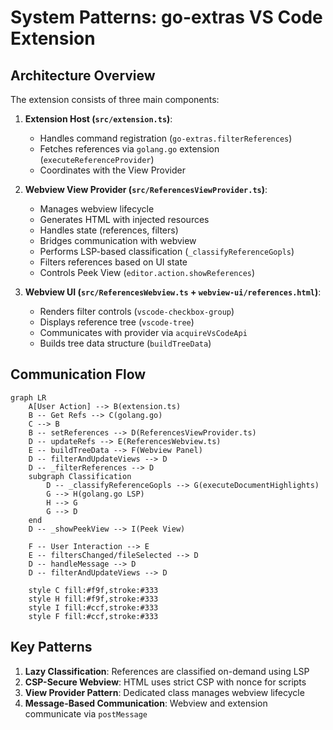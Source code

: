 # System Patterns: go-extras VS Code Extension

## Architecture Overview
The extension consists of three main components:

1. **Extension Host (`src/extension.ts`)**:
   - Handles command registration (`go-extras.filterReferences`)
   - Fetches references via `golang.go` extension (`executeReferenceProvider`)
   - Coordinates with the View Provider

2. **Webview View Provider (`src/ReferencesViewProvider.ts`)**:
   - Manages webview lifecycle
   - Generates HTML with injected resources
   - Handles state (references, filters)
   - Bridges communication with webview
   - Performs LSP-based classification (`_classifyReferenceGopls`)
   - Filters references based on UI state
   - Controls Peek View (`editor.action.showReferences`)

3. **Webview UI (`src/ReferencesWebview.ts` + `webview-ui/references.html`)**:
   - Renders filter controls (`vscode-checkbox-group`)
   - Displays reference tree (`vscode-tree`)
   - Communicates with provider via `acquireVsCodeApi`
   - Builds tree data structure (`buildTreeData`)

## Communication Flow
```mermaid
graph LR
    A[User Action] --> B(extension.ts)
    B -- Get Refs --> C(golang.go)
    C --> B
    B -- setReferences --> D(ReferencesViewProvider.ts)
    D -- updateRefs --> E(ReferencesWebview.ts)
    E -- buildTreeData --> F(Webview Panel)
    D -- filterAndUpdateViews --> D
    D -- _filterReferences --> D
    subgraph Classification
        D -- _classifyReferenceGopls --> G(executeDocumentHighlights)
        G --> H(golang.go LSP)
        H --> G
        G --> D
    end
    D -- _showPeekView --> I(Peek View)

    F -- User Interaction --> E
    E -- filtersChanged/fileSelected --> D
    D -- handleMessage --> D
    D -- filterAndUpdateViews --> D

    style C fill:#f9f,stroke:#333
    style H fill:#f9f,stroke:#333
    style I fill:#ccf,stroke:#333
    style F fill:#ccf,stroke:#333
```

## Key Patterns
1. **Lazy Classification**: References are classified on-demand using LSP
2. **CSP-Secure Webview**: HTML uses strict CSP with nonce for scripts
3. **View Provider Pattern**: Dedicated class manages webview lifecycle
4. **Message-Based Communication**: Webview and extension communicate via `postMessage`